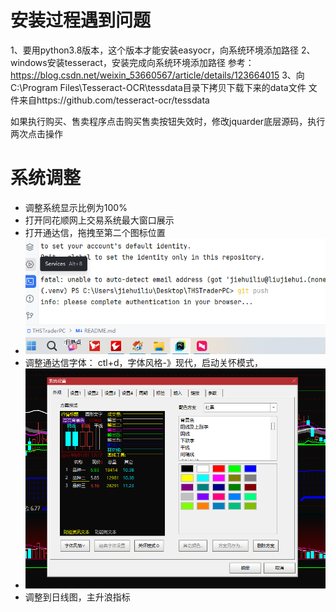 # 安装过程遇到问题
1、要用python3.8版本，这个版本才能安装easyocr，向系统环境添加路径
2、windows安装tesseract，安装完成向系统环境添加路径
参考：https://blog.csdn.net/weixin_53660567/article/details/123664015
3、向C:\Program Files\Tesseract-OCR\tessdata目录下拷贝下载下来的data文件
文件来自https://github.com/tesseract-ocr/tessdata

如果执行购买、售卖程序点击购买售卖按钮失效时，修改jquarder底层源码，执行两次点击操作


# 系统调整
- 调整系统显示比例为100%
- 打开同花顺网上交易系统最大窗口展示
- 打开通达信，拖拽至第二个图标位置
- ![img_2.png](img_2.png)
- 调整通达信字体： ctl+d，字体风格-》现代，启动关怀模式，
- ![img_1.png](img_1.png)
- 调整到日线图，主升浪指标


